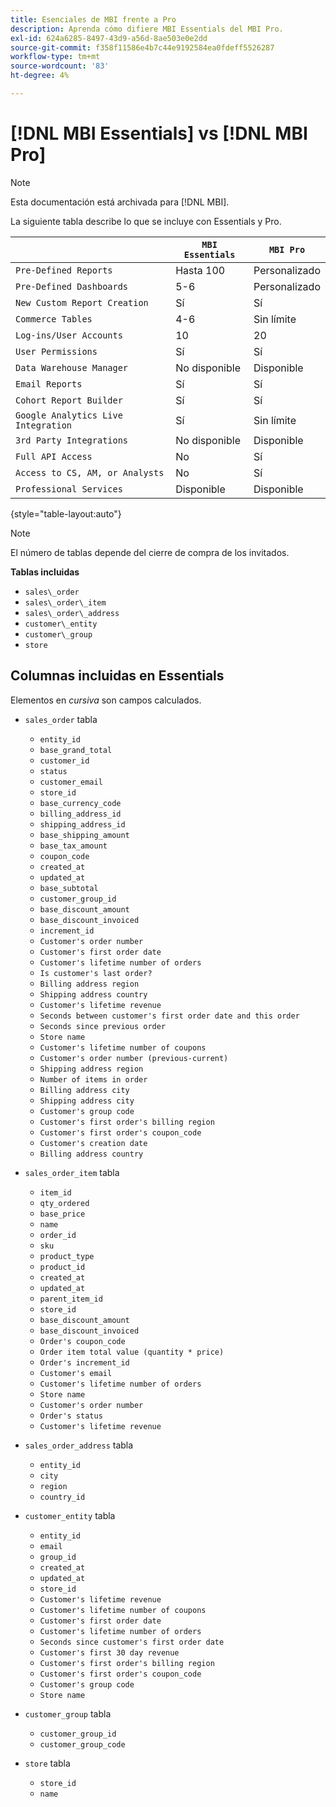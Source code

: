 ```yaml
---
title: Esenciales de MBI frente a Pro
description: Aprenda cómo difiere MBI Essentials del MBI Pro.
exl-id: 624a6285-8497-43d9-a56d-8ae503e0e2dd
source-git-commit: f358f11586e4b7c44e9192584ea0fdeff5526287
workflow-type: tm+mt
source-wordcount: '83'
ht-degree: 4%

---
```


# [!DNL MBI Essentials] vs [!DNL MBI Pro]

>[!NOTE]
>
>Esta documentación está archivada para [!DNL MBI].

La siguiente tabla describe lo que se incluye con Essentials y Pro.

|  | **`MBI Essentials`** | **`MBI Pro`** |
|-----|-----|-----|
| `Pre-Defined Reports` | Hasta 100 | Personalizado |
| `Pre-Defined Dashboards` | 5-6 | Personalizado |
| `New Custom Report Creation` | Sí | Sí |
| `Commerce Tables` | 4-6 | Sin límite |
| `Log-ins/User Accounts` | 10 | 20 |
| `User Permissions` | Sí | Sí |
| `Data Warehouse Manager` | No disponible | Disponible |
| `Email Reports` | Sí | Sí |
| `Cohort Report Builder` | Sí | Sí |
| `Google Analytics Live Integration` | Sí | Sin límite |
| `3rd Party Integrations` | No disponible | Disponible |
| `Full API Access` | No | Sí |
| `Access to CS, AM, or Analysts` | No | Sí |
| `Professional Services` | Disponible | Disponible |

{style="table-layout:auto"}

>[!NOTE]
>
>El número de tablas depende del cierre de compra de los invitados.

**Tablas incluidas**

* `sales\_order`
* `sales\_order\_item`
* `sales\_order\_address`
* `customer\_entity`
* `customer\_group`
* `store`

## Columnas incluidas en Essentials

Elementos en _cursiva_ son campos calculados.

* `sales_order` tabla
   * `entity_id`
   * `base_grand_total`
   * `customer_id`
   * `status`
   * `customer_email`
   * `store_id`
   * `base_currency_code`
   * `billing_address_id`
   * `shipping_address_id`
   * `base_shipping_amount`
   * `base_tax_amount`
   * `coupon_code`
   * `created_at`
   * `updated_at`
   * `base_subtotal`
   * `customer_group_id`
   * `base_discount_amount`
   * `base_discount_invoiced`
   * `increment_id`
   * `Customer's order number`
   * `Customer's first order date`
   * `Customer's lifetime number of orders`
   * `Is customer's last order?`
   * `Billing address region`
   * `Shipping address country`
   * `Customer's lifetime revenue`
   * `Seconds between customer's first order date and this order`
   * `Seconds since previous order`
   * `Store name`
   * `Customer's lifetime number of coupons`
   * `Customer's order number (previous-current)`
   * `Shipping address region`
   * `Number of items in order`
   * `Billing address city`
   * `Shipping address city`
   * `Customer's group code`
   * `Customer's first order's billing region`
   * `Customer's first order's coupon_code`
   * `Customer's creation date`
   * `Billing address country`

* `sales_order_item` tabla
   * `item_id`
   * `qty_ordered`
   * `base_price`
   * `name`
   * `order_id`
   * `sku`
   * `product_type`
   * `product_id`
   * `created_at`
   * `updated_at`
   * `parent_item_id`
   * `store_id`
   * `base_discount_amount`
   * `base_discount_invoiced`
   * `Order's coupon_code`
   * `Order item total value (quantity * price)`
   * `Order's increment_id`
   * `Customer's email`
   * `Customer's lifetime number of orders`
   * `Store name`
   * `Customer's order number`
   * `Order's status`
   * `Customer's lifetime revenue`

* `sales_order_address` tabla
   * `entity_id`
   * `city`
   * `region`
   * `country_id`

* `customer_entity` tabla
   * `entity_id`
   * `email`
   * `group_id`
   * `created_at`
   * `updated_at`
   * `store_id`
   * `Customer's lifetime revenue`
   * `Customer's lifetime number of coupons`
   * `Customer's first order date`
   * `Customer's lifetime number of orders`
   * `Seconds since customer's first order date`
   * `Customer's first 30 day revenue`
   * `Customer's first order's billing region`
   * `Customer's first order's coupon_code`
   * `Customer's group code`
   * `Store name`

* `customer_group` tabla
   * `customer_group_id`
   * `customer_group_code`

* `store` tabla
   * `store_id`
   * `name`
